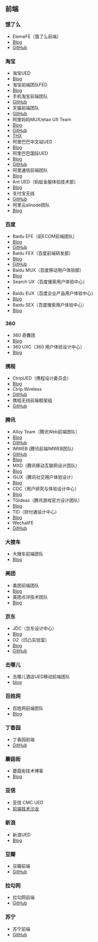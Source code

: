 
## 前端

### 饿了么
- ElemeFE（饿了么前端）
 - [Blog](https://fe.ele.me/)
 - [GitHub](https://github.com/ElemeFE)

### 淘宝
- 淘宝UED
 - [Blog](http://ued.taobao.org/blog/)
- 淘宝前端团队FED
 - [Blog](http://taobaofed.org/)
- 手机淘宝前端团队
 - [GitHub](https://github.com/amfe/article/issues)
- 天猫前端团队
 - [GitHub](https://github.com/tmallfe/tmallfe.github.io/issues)
- 阿里妈妈MUX/etao UX Team
 - [Blog](http://mux.alimama.com/)
 - [GitHub](https://github.com/etaoux)
 - [THX](https://github.com/thx)
- 阿里巴巴中文站UED
 - [Blog](http://www.aliued.cn/)
- 阿里巴巴国际UED
 - [Blog](http://www.aliued.com/)
 - [GitHub](https://github.com/sdc-alibaba)
- 阿里通信前端团队
 - [Blog](https://aliqin.github.io/)
- Ant UED（蚂蚁金服体验技术部）
 - [Blog](https://github.com/ant-ued/blog/issues)
- 支付宝无线
 - [GitHub](https://am-team.github.io/)
- 阿里云alinode团队
 - [Blog](http://alinode.aliyun.com/blog)

### 百度
- Baidu EFE（前ECOM前端团队）
 - [Blog](http://efe.baidu.com/)
 - [GitHub](https://github.com/ecomfe)
- Baidu FEX（百度前端研发部）
 - [Blog](http://fex.baidu.com/)
 - [GitHub](https://github.com/fex-team/)
- Baidu MUX（百度移动用户体验部）
 - [Blog](http://mux.baidu.com/)
- Search UX（百度搜索用户体验中心）
 - [](http://ued.baidu.com/)
- Baidu EUX（百度企业产品用户体验中心）
 - [Blog](http://eux.baidu.com/)
- Baidu SEX（百度搜索用户体验中心）
 - [Blog](http://sux.baidu.com/)

### 360
- 360 奇舞团
 - [Blog](http://www.75team.com/)
- 360 UXC（360 用户体验设计中心）
 - [Blog](http://uxc.360.cn/)

### 携程
- CtripUED（携程设计委员会）
 - [Blog](http://ued.ctrip.com/blog/)
- Ctrip Wireless
 - [GitHub](https://github.com/ctripwireless)
- 携程无线前端框架组
 - [GitHub](https://github.com/ctrip-wireless-front-end-framwork)

### 腾讯
- Alloy Team（腾讯Web前端团队）
 - [Blog](http://www.alloyteam.com/)
 - [GitHub](https://github.com/alloyteam)
- IMWEB (腾讯前端IMWEB团队)
 - [GitHub](http://imweb.github.io/)
 - [Blog](http://imweb.io/)
- MXD（腾讯移动互联网设计团队）
 - [Blog](http://mxd.tencent.com/)
- ISUX（腾讯社交用户体验设计）
 - [Blog](https://isux.tencent.com/)
- CDC（用户研究与体验设计中心）
 - [Blog](http://cdc.tencent.com/)
- TGideas（腾讯游戏官方设计团队）
 - [Blog](http://tgideas.qq.com/)
- TID（财付通设计中心）
 - [Blog](http://tid.tenpay.com/)
- WechatFE
 - [GitHub](https://github.com/WechatFE)

### 大搜车
- 大搜车前端团队
 - [Blog](http://f2e.souche.com/blog/)

### 美团
- 美团前端团队
 - [Blog](http://fe.meituan.com/)
- 美团点评技术团队
 - [Blog](http://tech.meituan.com/)

### 京东
- JDC（京东设计中心）
 - [Blog](https://jdc.jd.com/)
- O2（凹凸实验室）
 - [Blog](http://aotu.io/)
 - [GitHub](https://github.com/o2team)

### 去哪儿
- 去哪儿酒店UED移动前端团队
 - [blog](http://ued.qunar.com/mobile/blog/)

### 百姓网
- 百姓网前端团队
 - [Blog](https://github.com/baixing/FE-Blog/issues)

### 丁香园
- 丁香园前端
 - [GitHub](https://github.com/dxy-biz-developer)

### 蘑菇街
- 蘑菇街技术博客
 - [Blog](http://mogu.io/)

### 亚信
- 亚信 CMC UED
 - [前端技术沙龙](http://www.f-day.cn/)

### 新浪
- 新浪UED
 - [Blog](http://ued.sina.com.cn/)

### 豆瓣
- 豆瓣前端
 - [GitHub](https://github.com/douban-f2e)

### 拉勾网
- 拉勾网前端
 - [GitHub](https://github.com/Lagou-Frontend)

### 苏宁
- 苏宁前端
 - [GitHub](https://github.com/snfed)
